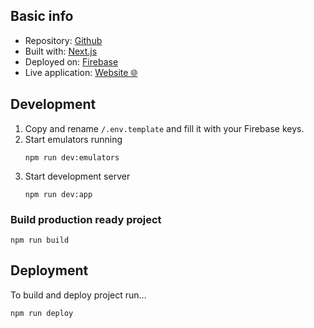 ## Basic info
- Repository: [Github](https://github.com/PlayXman/app-gamescz-news)
- Built with: [Next.js](https://nextjs.org/)
- Deployed on: [Firebase](https://console.firebase.google.com/project/aa-gamescz-news/hosting/sites/aa-gamescz-news)
- Live application: [Website 🌐](https://aa-gamescz-news.firebaseapp.com/)

## Development
1. Copy and rename `/.env.template` and fill it with your Firebase keys.
2. Start emulators running
   ```shell
   npm run dev:emulators
   ```
3. Start development server
   ```shell
   npm run dev:app
   ```

### Build production ready project
```shell
npm run build
```

## Deployment
To build and deploy project run...
```shell
npm run deploy
```
